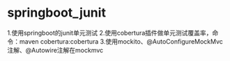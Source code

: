 # springboot_junit

1.使用springboot的junit单元测试
2.使用cobertura插件做单元测试覆盖率，命令：maven cobertura:cobertura
3.使用mockito、@AutoConfigureMockMvc注解、@Autowire注解在mockmvc
